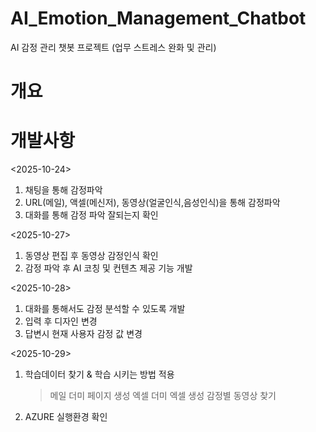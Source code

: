 # AI_Emotion_Management_Chatbot
AI 감정 관리 챗봇 프로젝트 (업무 스트레스 완화 및 관리)

# 개요

# 개발사항
<2025-10-24>
1. 채팅을 통해 감정파악
2. URL(메일), 액셀(메신저), 동영상(얼굴인식,음성인식)을 통해 감정파악 
3. 대화를 통해 감정 파악 잘되는지 확인

<2025-10-27>
1. 동영상 편집 후 동영상 감정인식 확인
2. 감정 파악 후 AI 코칭 및 컨텐츠 제공 기능 개발

<2025-10-28>
1. 대화를 통해서도 감정 분석할 수 있도록 개발
2. 입력 후 디자인 변경
3. 답변시 현재 사용자 감정 값 변경

<2025-10-29>
1. 학습데이터 찾기 & 학습 시키는 방법 적용
   > 메일 더미 페이지 생성
   > 엑셀 더미 엑셀 생성
   > 감정별 동영상 찾기
2. AZURE 실행환경 확인
